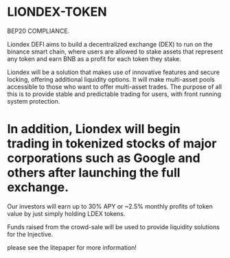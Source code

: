 # LIONDEX-TOKEN
BEP20 COMPLIANCE.

Liondex DEFI aims to build a decentralized exchange (DEX) to run on the binance smart chain, where users are allowed to stake assets that represent any token and earn BNB as a profit for each token they stake.

Liondex will be a solution that makes use of innovative features and secure locking, offering additional liquidity options.
It will make multi-asset pools accessible to those who want to offer multi-asset trades.
The purpose of all this is to provide stable and predictable trading for users, with front running system protection.

# In addition, Liondex will begin trading in tokenized stocks of major corporations such as Google and others after launching the full exchange. 

Our investors will earn up to 30% APY or ~2.5% monthly profits of token value by just simply holding LDEX tokens.

Funds raised from the crowd-sale will be used to provide liquidity solutions for the Injective.

please see the litepaper for more information!
